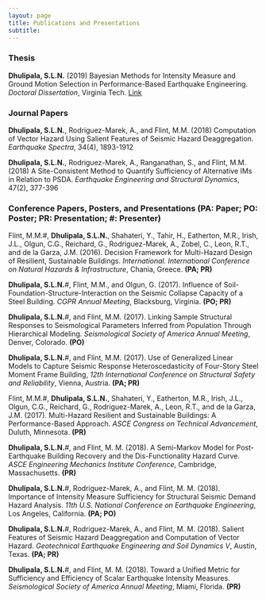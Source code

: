 ```yaml
---
layout: page
title: Publications and Presentations
subtitle:
---
```


### Thesis

**Dhulipala, S.L.N.** (2019) Bayesian Methods for Intensity Measure and Ground Motion Selection in Performance-Based Earthquake Engineering. _Doctoral Dissertation_, Virginia Tech. [Link](https://vtechworks.lib.vt.edu/handle/10919/88493)

### Journal Papers

**Dhulipala, S.L.N.**, Rodriguez-Marek, A., and Flint, M.M. (2018) Computation of Vector Hazard Using Salient Features of Seismic Hazard Deaggregation. *Earthquake Spectra*, 34(4), 1893-1912

**Dhulipala, S.L.N.**, Rodriguez-Marek, A., Ranganathan, S., and Flint, M.M. (2018) A Site-Consistent Method to Quantify Sufficiency of Alternative IMs in Relation to PSDA. *Earthquake Engineering and Structural Dynamics*, 47(2), 377-396

<!---

**Dhulipala, S.L.N.** and Flint, M.M. (2019) Non-Renewal Semi-Markov Functionality Recovery Model Accounting Multiple Disruptions for Infrastructure Resilience. *Reliability Engineering and System Safety* (in review)

**Dhulipala, S.L.N.** (2018) What is the Seismology of Accelerogram Amplitude Scaling? *Earthquake Spectra* (in review)

**Dhulipala, S.L.N.** and Flint, M.M. (2018) Bayesian Conditional Spectrum for Ground Motion Selection. *Earthquake Engineering and Structural Dynamics* (in review)

### Journal papers (in progress)

1. **Dhulipala, S.L.N.** and Baroud, H. The Markov Hierarchy in Infrastructure Resilience Assessment: From Single Hazard to Multihazards. *Structural Safety*

2. **Dhulipala, S.L.N.**, Bahrampouri, M., and Rodriguez-Marek, A. Optimal Intensity Measures for Site Response Prediction.

3. **Dhulipala, S.L.N.** Seismological Correctness of Accelerogram Scaling: Collapse Capacities and FEMA P695 Spectral Shape Factors. *Earthquake Spectra*

4. Flint, M. M., **Dhulipala, S.L.N.**, Esteghamati, M. Z., Gil, E., Kamalzare, S., Ladipo, T., Shahtaheri, Y., Tahir, H., Eatherton, M. R., de la Garza, J. M., Irish, J. L., Leon, R. T., Olgun, C. G., Reichard, G., Rodriguez-Marek, A., and Zobel, C. A Performance-Based Decision Support System for Design of Multi-Hazard Resilient Sustainable Buildings. *Natural Hazards Review*

-->

### Conference Papers, Posters, and Presentations (PA: Paper; PO: Poster; PR: Presentation; #: Presenter)

Flint, M.M.#, **Dhulipala, S.L.N.**, Shahateri, Y., Tahir, H., Eatherton, M.R., Irish, J.L., Olgun, C.G., Reichard, G., Rodriguez-Marek, A., Zobel, C., Leon, R.T., and de la Garza, J.M. (2016). Decision Framework for Multi-Hazard Design of Resilient, Sustainable Buildings. *International. International Conference on Natural Hazards & Infrastructure*, Chania, Greece. **(PA; PR)**

**Dhulipala, S.L.N.**#, Flint, M.M., and Olgun, G. (2017). Influence of Soil-Foundation-Structure-Interaction on the Seismic Collapse Capacity of a Steel Building. *CGPR Annual Meeting*, Blacksburg, Virginia. **(PO; PR)**

**Dhulipala, S.L.N.**#, and Flint, M.M. (2017). Linking Sample Structural Responses to Seismological Parameters Inferred from Population Through Hierarchical Modeling. *Seismological Society of America Annual Meeting*, Denver, Colorado. **(PO)**

**Dhulipala, S.L.N.**#, and Flint, M.M. (2017). Use of Generalized Linear Models to Capture Seismic Response Heteroscedasticity of Four-Story Steel Moment Frame Building, *12th International Conference on Structural Safety and Reliability*, Vienna, Austria. **(PA; PR)**

Flint, M.M.#, **Dhulipala, S.L.N.**, Shahateri, Y., Eatherton, M.R., Irish, J.L., Olgun, C.G., Reichard, G., Rodriguez-Marek, A., Leon, R.T., and de la Garza, J.M. (2017). Multi-Hazard Resilient and Sustainable Buildings:
A Performance-Based Approach. *ASCE Congress on Technical Advancement*, Duluth, Minnesota. **(PR)**

**Dhulipala, S.L.N.**#, and Flint, M. M. (2018). A Semi-Markov Model for Post-Earthquake Building Recovery and the Dis-Functionality Hazard Curve. *ASCE Engineering Mechanics Institute Conference*, Cambridge, Massachusetts. **(PR)**

**Dhulipala, S.L.N.**#, Rodriguez-Marek, A., and Flint, M. M. (2018). Importance of Intensity Measure Sufficiency for Structural Seismic Demand Hazard Analysis. *11th U.S. National Conference on Earthquake Engineering*, Los Angeles, California. **(PA; PO)**

**Dhulipala, S.L.N.**#, Rodriguez-Marek, A., and Flint, M. M. (2018). Salient Features of Seismic Hazard Deaggregation and Computation of Vector Hazard. *Geotechnical Earthquake Engineering and Soil Dynamics V*, Austin, Texas. **(PA; PR)**

**Dhulipala, S.L.N.**#, and Flint, M. M. (2018). Toward a Unified Metric for Sufficiency and Efficiency of Scalar Earthquake Intensity Measures. *Seismological Society of America Annual Meeting*, Miami, Florida. **(PR)**


